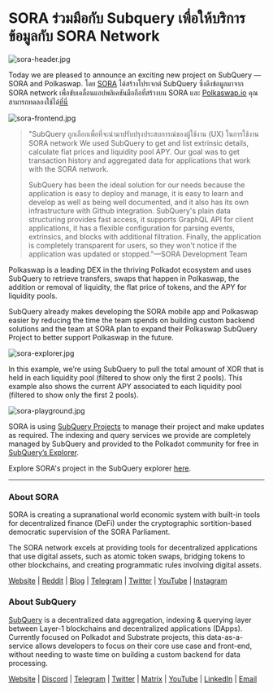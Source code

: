 # SORA ร่วมมือกับ Subquery เพื่อให้บริการข้อมูลกับ SORA Network

![sora-header.jpg](https://miro.medium.com/max/1400/1*fPPW0DsynIt9QpvK4ZrsUA.jpeg)

Today we are pleased to announce an exciting new project on SubQuery — SORA and Polkaswap. โดย [SORA](https://sora.org/) ได้สร้างโปรเจกต์ SubQuery ซึ่งดึงข้อมูลมาจาก SORA network เพื่อขับเคลื่อนแอปพลิเคชันมือถือที่สร้างบน SORA และ [Polkaswap.io](http://polkaswap.io/) คุณสามารถทดลองใช้ได้[ที่นี่](https://explorer.subquery.network/subquery/sora-xor/sora)

![sora-frontend.jpg](https://miro.medium.com/max/1400/1*pq0U6wsutlf8rjXqq7i2BQ.jpeg)

> "SubQuery ถูกเลือกเพื่อที่จะนำมาปรับปรุงประสบการณ์ของผู้ใช้งาน (UX) ในการใช้งาน SORA network We used SubQuery to get and list extrinsic details, calculate fiat prices and liquidity pool APY. Our goal was to get transaction history and aggregated data for applications that work with the SORA network.
> 
> SubQuery has been the ideal solution for our needs because the application is easy to deploy and manage, it is easy to learn and develop as well as being well documented, and it also has its own infrastructure with Github integration. SubQuery's plain data structuring provides fast access, it supports GraphQL API for client applications, it has a flexible configuration for parsing events, extrinsics, and blocks with additional filtration. Finally, the application is completely transparent for users, so they won't notice if the application was updated or stopped."—SORA Development Team

Polkaswap is a leading DEX in the thriving Polkadot ecosystem and uses SubQuery to retrieve transfers, swaps that happen in Polkaswap, the addition or removal of liquidity, the flat price of tokens, and the APY for liquidity pools.

SubQuery already makes developing the SORA mobile app and Polkaswap easier by reducing the time the team spends on building custom backend solutions and the team at SORA plan to expand their Polkaswap SubQuery Project to better support Polkaswap in the future.

![sora-explorer.jpg](https://miro.medium.com/max/1400/1*vjdjmmffvJ7zfOQyxo0ZAA.jpeg)

In this example, we’re using SubQuery to pull the total amount of XOR that is held in each liquidity pool (filtered to show only the first 2 pools). This example also shows the current APY associated to each liquidity pool (filtered to show only the first 2 pools).

![sora-playground.jpg](https://miro.medium.com/max/1400/1*oTh-ajGfG1oEhYdvqo12tQ.jpeg)

SORA is using [SubQuery Projects](https://project.subquery.network/) to manage their project and make updates as required. The indexing and query services we provide are completely managed by SubQuery and provided to the Polkadot community for free in [SubQuery’s Explorer](https://explorer.subquery.network/).

Explore SORA's project in the SubQuery explorer [here](https://explorer.subquery.network/subquery/sora-xor/sora).

---

### About SORA

SORA is creating a supranational world economic system with built-in tools for decentralized finance (DeFi) under the cryptographic sortition-based democratic supervision of the SORA Parliament.

The SORA network excels at providing tools for decentralized applications that use digital assets, such as atomic token swaps, bridging tokens to other blockchains, and creating programmatic rules involving digital assets.

[Website](https://sora.org/) | [Reddit](https://www.reddit.com/r/SORA/) | [Blog](https://sora.org/blog) | [Telegram](https://t.me/sora_xor) | [Twitter](https://twitter.com/sora_xor) | [YouTube](https://youtube.com/sora_xor) | [Instagram](https://instagram.com/sora_xor)

### About SubQuery

[SubQuery](https://subquery.network/) is a decentralized data aggregation, indexing & querying layer between Layer-1 blockchains and decentralized applications (DApps). Currently focused on Polkadot and Substrate projects, this data-as-a-service allows developers to focus on their core use case and front-end, without needing to waste time on building a custom backend for data processing.

[Website](https://subquery.network/) | [Discord](https://discord.com/invite/78zg8aBSMG) | [Telegram](https://t.me/subquerynetwork) | [Twitter](https://twitter.com/subquerynetwork) | [Matrix](https://matrix.to/#/#subquery:matrix.org) | [YouTube](https://www.youtube.com/channel/UCi1a6NUUjegcLHDFLr7CqLw) | [LinkedIn](https://www.linkedin.com/company/subquery) | [Email](mailto:hello@subquery.network)